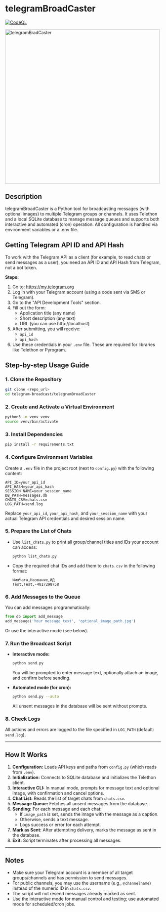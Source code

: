 # telegramBroadCaster

[![CodeQL](https://github.com/ext4dmin/telegramBroadCaster/actions/workflows/github-code-scanning/codeql/badge.svg)](https://github.com/ext4dmin/telegramBroadCaster/actions/workflows/github-code-scanning/codeql)

<img src="https://github.com/user-attachments/assets/a978087e-ef3c-489b-a270-5d23a205d5d3" alt="telegramBradCaster" width="500"/>


## Description
telegramBroadCaster is a Python tool for broadcasting messages (with optional images) to multiple Telegram groups or channels. It uses Telethon and a local SQLite database to manage message queues and supports both interactive and automated (cron) operation. All configuration is handled via environment variables or a .env file.

## Getting Telegram API ID and API Hash
To work with the Telegram API as a client (for example, to read chats or send messages as a user), you need an API ID and API Hash from Telegram, not a bot token.

**Steps:**
1. Go to: https://my.telegram.org
2. Log in with your Telegram account (using a code sent via SMS or Telegram).
3. Go to the "API Development Tools" section.
4. Fill out the form:
    - Application title (any name)
    - Short description (any text)
    - URL (you can use http://localhost)
5. After submitting, you will receive:
    - `api_id`
    - `api_hash`
6. Use these credentials in your `.env` file. These are required for libraries like Telethon or Pyrogram.

## Step-by-step Usage Guide

### 1. Clone the Repository
```bash
git clone <repo_url>
cd telegram-broadcast/telegramBroadCaster
```

### 2. Create and Activate a Virtual Environment
```bash
python3 -m venv venv
source venv/bin/activate
```

### 3. Install Dependencies
```bash
pip install -r requirements.txt
```

### 4. Configure Environment Variables
Create a `.env` file in the project root (next to `config.py`) with the following content:
```
API_ID=your_api_id
API_HASH=your_api_hash
SESSION_NAME=your_session_name
DB_PATH=messages.db
CHATS_CSV=chats.csv
LOG_PATH=send.log
```
Replace `your_api_id`, `your_api_hash`, and `your_session_name` with your actual Telegram API credentials and desired session name.

### 5. Prepare the List of Chats
- Use `list_chats.py` to print all group/channel titles and IDs your account can access:
  ```bash
  python list_chats.py
  ```
- Copy the required chat IDs and add them to `chats.csv` in the following format:
  ```csv
  ИмяЧата,Название,ИД
  Test,Test,-4817298758
  ```

### 6. Add Messages to the Queue
You can add messages programmatically:
```python
from db import add_message
add_message('Your message text', 'optional_image_path.jpg')
```
Or use the interactive mode (see below).

### 7. Run the Broadcast Script
- **Interactive mode:**
  ```bash
  python send.py
  ```
  You will be prompted to enter message text, optionally attach an image, and confirm before sending.

- **Automated mode (for cron):**
  ```bash
  python send.py --auto
  ```
  All unsent messages in the database will be sent without prompts.

### 8. Check Logs
All actions and errors are logged to the file specified in `LOG_PATH` (default: `send.log`).

---
## How It Works
1. **Configuration:** Loads API keys and paths from `config.py` (which reads from `.env`).
2. **Initialization:** Connects to SQLite database and initializes the Telethon client.
3. **Interactive CLI:** In manual mode, prompts for message text and optional image, with confirmation and cancel options.
4. **Chat List:** Reads the list of target chats from `chats.csv`.
5. **Message Queue:** Fetches all unsent messages from the database.
6. **Sending:** For each message and each chat:
   - If `image_path` is set, sends the image with the message as a caption.
   - Otherwise, sends a text message.
   - Logs success or error for each attempt.
7. **Mark as Sent:** After attempting delivery, marks the message as sent in the database.
8. **Exit:** Script terminates after processing all messages.

---
## Notes
- Make sure your Telegram account is a member of all target groups/channels and has permission to send messages.
- For public channels, you may use the username (e.g., `@channelname`) instead of the numeric ID in `chats.csv`.
- The script will not resend messages already marked as sent.
- Use the interactive mode for manual control and testing; use automated mode for scheduled/cron jobs.
